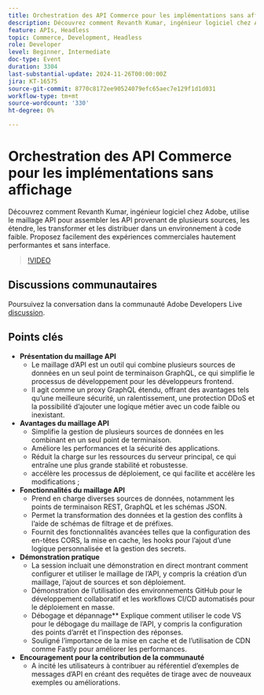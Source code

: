 ```yaml
---
title: Orchestration des API Commerce pour les implémentations sans affichage
description: Découvrez comment Revanth Kumar, ingénieur logiciel chez Adobe, utilise le maillage API pour intégrer et gérer plusieurs sources de données pour des expériences commerciales sans interface utilisateur graphique hautement performantes, avec des avantages tels qu’une sécurité renforcée, des performances et un développement simplifié.
feature: APIs, Headless
topic: Commerce, Development, Headless
role: Developer
level: Beginner, Intermediate
doc-type: Event
duration: 3304
last-substantial-update: 2024-11-26T00:00:00Z
jira: KT-16575
source-git-commit: 8770c8172ee90524079efc65aec7e129f1d1d031
workflow-type: tm+mt
source-wordcount: '330'
ht-degree: 0%

---
```



# Orchestration des API Commerce pour les implémentations sans affichage

Découvrez comment Revanth Kumar, ingénieur logiciel chez Adobe, utilise le maillage API pour assembler les API provenant de plusieurs sources, les étendre, les transformer et les distribuer dans un environnement à code faible. Proposez facilement des expériences commerciales hautement performantes et sans interface.

>[!VIDEO](https://video.tv.adobe.com/v/3440402/?learn=on&enablevpops)

## Discussions communautaires

Poursuivez la conversation dans la communauté Adobe Developers Live [discussion](https://adobe.ly/40IDxO9).

## Points clés

* **Présentation du maillage API**
   * Le maillage d’API est un outil qui combine plusieurs sources de données en un seul point de terminaison GraphQL, ce qui simplifie le processus de développement pour les développeurs frontend.
   * Il agit comme un proxy GraphQL étendu, offrant des avantages tels qu’une meilleure sécurité, un ralentissement, une protection DDoS et la possibilité d’ajouter une logique métier avec un code faible ou inexistant.
* **Avantages du maillage API**
   * Simplifie la gestion de plusieurs sources de données en les combinant en un seul point de terminaison.
   * Améliore les performances et la sécurité des applications.
   * Réduit la charge sur les ressources du serveur principal, ce qui entraîne une plus grande stabilité et robustesse.
   * accélère les processus de déploiement, ce qui facilite et accélère les modifications ;
* **Fonctionnalités du maillage API**
   * Prend en charge diverses sources de données, notamment les points de terminaison REST, GraphQL et les schémas JSON.
   * Permet la transformation des données et la gestion des conflits à l’aide de schémas de filtrage et de préfixes.
   * Fournit des fonctionnalités avancées telles que la configuration des en-têtes CORS, la mise en cache, les hooks pour l’ajout d’une logique personnalisée et la gestion des secrets.
* **Démonstration pratique**
   * La session incluait une démonstration en direct montrant comment configurer et utiliser le maillage de l’API, y compris la création d’un maillage, l’ajout de sources et son déploiement.
   * Démonstration de l’utilisation des environnements GitHub pour le développement collaboratif et les workflows CI/CD automatisés pour le déploiement en masse.
   * Débogage et dépannage** Explique comment utiliser le code VS pour le débogage du maillage de l’API, y compris la configuration des points d’arrêt et l’inspection des réponses.
   * Souligné l’importance de la mise en cache et de l’utilisation de CDN comme Fastly pour améliorer les performances.
* **Encouragement pour la contribution de la communauté**
   * A incité les utilisateurs à contribuer au référentiel d’exemples de messages d’API en créant des requêtes de tirage avec de nouveaux exemples ou améliorations.
